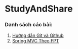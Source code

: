 # StudyAndShare

### Danh sách các bài:
1. [Hướng dẫn Git và Github](https://github.com/huyhuynh1905/StudyAndShare/tree/master/StudyGitAndGithub)
2. [Spring MVC Theo FPT](https://github.com/huyhuynh1905/StudyAndShare/tree/master/FPTSpringMVC )
